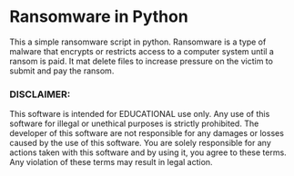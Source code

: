 # Ransomware in Python

This a simple ransomware script in python. Ransomware is a type of malware that encrypts or restricts access to a computer system until a ransom is paid. It mat delete files to increase pressure on the victim to submit and pay the ransom.


### DISCLAIMER: 

This software is intended for EDUCATIONAL use only. Any use of this software for illegal or unethical purposes is strictly prohibited. The developer of this software are not responsible for any damages or losses caused by the use of this software. You are solely responsible for any actions taken with this software and by using it, you agree to these terms. Any violation of these terms may result in legal action.
